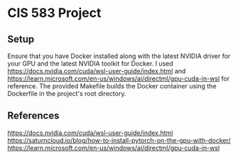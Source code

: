 # CIS 583 Project

## Setup
Ensure that you have Docker installed along with the latest NVIDIA driver for your GPU and the latest NVIDIA toolkit
for Docker.
I used https://docs.nvidia.com/cuda/wsl-user-guide/index.html and
https://learn.microsoft.com/en-us/windows/ai/directml/gpu-cuda-in-wsl for reference.
The provided Makefile builds the Docker container using the Dockerfile in the project's root directory.

## References
https://docs.nvidia.com/cuda/wsl-user-guide/index.html
https://saturncloud.io/blog/how-to-install-pytorch-on-the-gpu-with-docker/
https://learn.microsoft.com/en-us/windows/ai/directml/gpu-cuda-in-wsl
